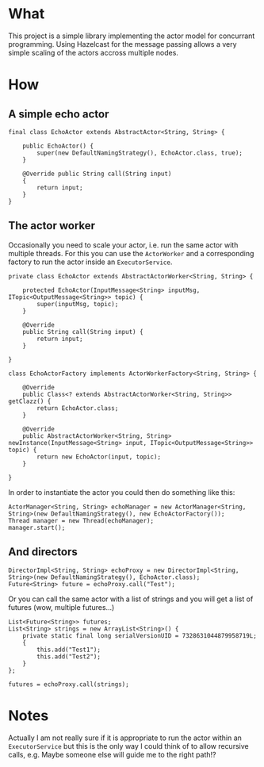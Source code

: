 # What

This project is a simple library implementing the actor model for concurrant programming. Using Hazelcast for the
message passing allows a very simple scaling of the actors accross multiple nodes.

# How

## A simple echo actor

    final class EchoActor extends AbstractActor<String, String> {

        public EchoActor() {
            super(new DefaultNamingStrategy(), EchoActor.class, true);
        }

        @Override public String call(String input)
        {
            return input;
        }
    }

## The actor worker

Occasionally you need to scale your actor, i.e. run the same actor with multiple threads. For this you can use the `ActorWorker`
and a corresponding factory to run the actor inside an `ExecutorService`.

    private class EchoActor extends AbstractActorWorker<String, String> {

        protected EchoActor(InputMessage<String> inputMsg, ITopic<OutputMessage<String>> topic) {
            super(inputMsg, topic);
        }

        @Override
        public String call(String input) {
            return input;
        }

    }

    class EchoActorFactory implements ActorWorkerFactory<String, String> {

        @Override
        public Class<? extends AbstractActorWorker<String, String>> getClazz() {
            return EchoActor.class;
        }

        @Override
        public AbstractActorWorker<String, String> newInstance(InputMessage<String> input, ITopic<OutputMessage<String>> topic) {
            return new EchoActor(input, topic);
        }

    }

In order to instantiate the actor you could then do something like this:

    ActorManager<String, String> echoManager = new ActorManager<String, String>(new DefaultNamingStrategy(), new EchoActorFactory());
    Thread manager = new Thread(echoManager);
    manager.start();


## And directors

    DirectorImpl<String, String> echoProxy = new DirectorImpl<String, String>(new DefaultNamingStrategy(), EchoActor.class);
    Future<String> future = echoProxy.call("Test");

Or you can call the same actor with a list of strings and you will get a list of futures (wow, multiple futures...)

    List<Future<String>> futures;
    List<String> strings = new ArrayList<String>() {
        private static final long serialVersionUID = 7328631044879958719L;
        {
            this.add("Test1");
            this.add("Test2");
        }
    };

    futures = echoProxy.call(strings);

# Notes

Actually I am not really sure if it is appropriate to run the actor within an `ExecutorService` but this is the only way
I could think of to allow recursive calls, e.g. Maybe someone else will guide me to the right path!?

